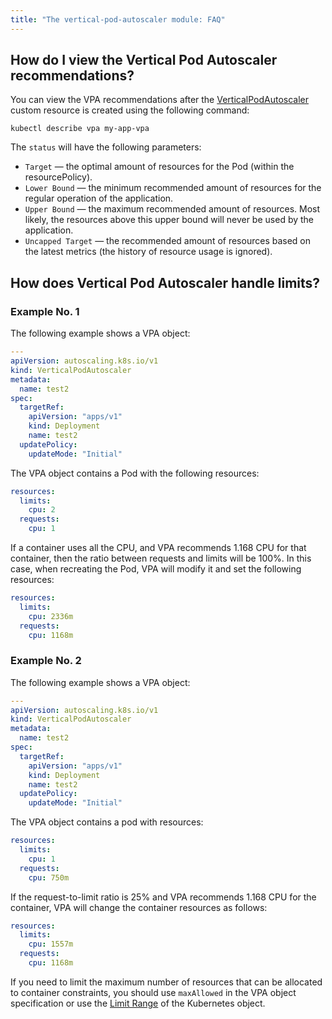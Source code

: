 ```yaml
---
title: "The vertical-pod-autoscaler module: FAQ"
---
```


## How do I view the Vertical Pod Autoscaler recommendations?

You can view the VPA recommendations after the [VerticalPodAutoscaler](cr.html#verticalpodautoscaler) custom resource is created using the following command:

```shell
kubectl describe vpa my-app-vpa
```

The `status` will have the following parameters:

- `Target` — the optimal amount of resources for the Pod (within the resourcePolicy).
- `Lower Bound` — the minimum recommended amount of resources for the regular operation of the application.
- `Upper Bound` — the maximum recommended amount of resources. Most likely, the resources above this upper bound will never be used by the application.
- `Uncapped Target` — the recommended amount of resources based on the latest metrics (the history of resource usage is ignored).

## How does Vertical Pod Autoscaler handle limits?

### Example No. 1

The following example shows a VPA object:

```yaml
---
apiVersion: autoscaling.k8s.io/v1
kind: VerticalPodAutoscaler
metadata:
  name: test2
spec:
  targetRef:
    apiVersion: "apps/v1"
    kind: Deployment
    name: test2
  updatePolicy:
    updateMode: "Initial"
```

The VPA object contains a Pod with the following resources:

```yaml
resources:
  limits:
    cpu: 2
  requests:
    cpu: 1
```

If a container uses all the CPU, and VPA recommends 1.168 CPU for that container, then the ratio between requests and limits will be 100%.
In this case, when recreating the Pod, VPA will modify it and set the following resources:

```yaml
resources:
  limits:
    cpu: 2336m
  requests:
    cpu: 1168m
```

### Example No. 2

The following example shows a VPA object:

```yaml
---
apiVersion: autoscaling.k8s.io/v1
kind: VerticalPodAutoscaler
metadata:
  name: test2
spec:
  targetRef:
    apiVersion: "apps/v1"
    kind: Deployment
    name: test2
  updatePolicy:
    updateMode: "Initial"
```

The VPA object contains a pod with resources:

```yaml
resources:
  limits:
    cpu: 1
  requests:
    cpu: 750m
```

If the request-to-limit ratio is 25% and VPA recommends 1.168 CPU for the container, VPA will change the container resources as follows:

```yaml
resources:
  limits:
    cpu: 1557m
  requests:
    cpu: 1168m
```

If you need to limit the maximum number of resources that can be allocated to container constraints, you should use `maxAllowed` in the VPA object specification or use the [Limit Range](https://kubernetes.io/docs/tasks/administer-cluster/manage-resources/memory-default-namespace/) of the Kubernetes object.
